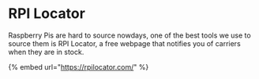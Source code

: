 # RPI Locator

Raspberry Pis are hard to source nowdays, one of the best tools we use to source them is RPI Locator, a free webpage that notifies you of carriers when they are in stock.

{% embed url="https://rpilocator.com/" %}
